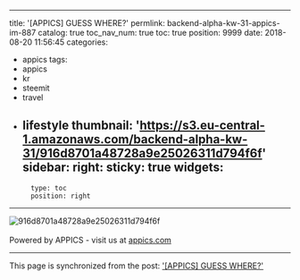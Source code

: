 
---
title: '[APPICS] GUESS WHERE?'
permlink: backend-alpha-kw-31-appics-im-887
catalog: true
toc_nav_num: true
toc: true
position: 9999
date: 2018-08-20 11:56:45
categories:
- appics
tags:
- appics
- kr
- steemit
- travel
- lifestyle
thumbnail: 'https://s3.eu-central-1.amazonaws.com/backend-alpha-kw-31/916d8701a48728a9e25026311d794f6f'
sidebar:
    right:
        sticky: true
widgets:
    -
        type: toc
        position: right
---


![916d8701a48728a9e25026311d794f6f](https://s3.eu-central-1.amazonaws.com/backend-alpha-kw-31/916d8701a48728a9e25026311d794f6f)<br/><br/>Powered by APPICS - visit us at [appics.com](https://appics.com?ref=steemit.com/887)

- - -

This page is synchronized from the post: ['[APPICS] GUESS WHERE?'](https://steemit.com/@donekim/backend-alpha-kw-31-appics-im-887)
